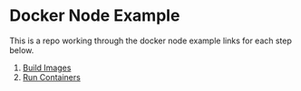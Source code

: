 # Docker Node Example

This is a repo working through the docker node example links for each step below.

1. [Build Images](https://docs.docker.com/language/nodejs/build-images/)
1. [Run Containers](https://docs.docker.com/language/nodejs/run-containers/)